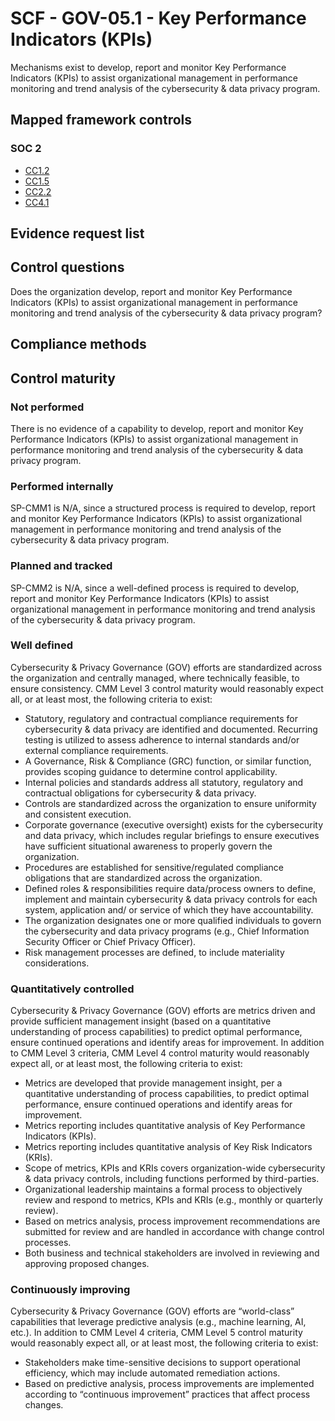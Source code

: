 # SCF - GOV-05.1 - Key Performance Indicators (KPIs)
Mechanisms exist to develop, report and monitor Key Performance Indicators (KPIs) to assist organizational management in performance monitoring and trend analysis of the cybersecurity & data privacy program.
## Mapped framework controls
### SOC 2
- [CC1.2](../soc2/cc12.md)
- [CC1.5](../soc2/cc15.md)
- [CC2.2](../soc2/cc22.md)
- [CC4.1](../soc2/cc41.md)

## Evidence request list


## Control questions
Does the organization develop, report and monitor Key Performance Indicators (KPIs) to assist organizational management in performance monitoring and trend analysis of the cybersecurity & data privacy program?

## Compliance methods


## Control maturity
### Not performed
There is no evidence of a capability to develop, report and monitor Key Performance Indicators (KPIs) to assist organizational management in performance monitoring and trend analysis of the cybersecurity & data privacy program.

### Performed internally
SP-CMM1 is N/A, since a structured process is required to develop, report and monitor Key Performance Indicators (KPIs) to assist organizational management in performance monitoring and trend analysis of the cybersecurity & data privacy program.

### Planned and tracked
SP-CMM2 is N/A, since a well-defined process is required to develop, report and monitor Key Performance Indicators (KPIs) to assist organizational management in performance monitoring and trend analysis of the cybersecurity & data privacy program.

### Well defined
Cybersecurity & Privacy Governance (GOV) efforts are standardized across the organization and centrally managed, where technically feasible, to ensure consistency. CMM Level 3 control maturity would reasonably expect all, or at least most, the following criteria to exist:
- Statutory, regulatory and contractual compliance requirements for cybersecurity & data privacy are identified and documented. Recurring testing is utilized to assess adherence to internal standards and/or external compliance requirements.
- A Governance, Risk & Compliance (GRC) function, or similar function, provides scoping guidance to determine control applicability.
- Internal policies and standards address all statutory, regulatory and contractual obligations for cybersecurity & data privacy.
- Controls are standardized across the organization to ensure uniformity and consistent execution.
- Corporate governance (executive oversight) exists for the cybersecurity and data privacy, which includes regular briefings to ensure executives have sufficient situational awareness to properly govern the organization.
- Procedures are established for sensitive/regulated compliance obligations that are standardized across the organization.
- Defined roles & responsibilities require data/process owners to define, implement and maintain cybersecurity & data privacy controls for each system, application and/ or service of which they have accountability.
- The organization designates one or more qualified individuals to govern the cybersecurity and data privacy programs (e.g., Chief Information Security Officer or Chief Privacy Officer).
- Risk management processes are defined, to include materiality considerations.

### Quantitatively controlled
Cybersecurity & Privacy Governance (GOV) efforts are metrics driven and provide sufficient management insight (based on a quantitative understanding of process capabilities) to predict optimal performance, ensure continued operations and identify areas for improvement. In addition to CMM Level 3 criteria, CMM Level 4 control maturity would reasonably expect all, or at least most, the following criteria to exist:
- Metrics are developed that provide management insight, per a quantitative understanding of process capabilities, to predict optimal performance, ensure continued operations and identify areas for improvement.
- Metrics reporting includes quantitative analysis of Key Performance Indicators (KPIs).
- Metrics reporting includes quantitative analysis of Key Risk Indicators (KRIs).
- Scope of metrics, KPIs and KRIs covers organization-wide cybersecurity & data privacy controls, including functions performed by third-parties.
- Organizational leadership maintains a formal process to objectively review and respond to metrics, KPIs and KRIs (e.g., monthly or quarterly review).
- Based on metrics analysis, process improvement recommendations are submitted for review and are handled in accordance with change control processes.
- Both business and technical stakeholders are involved in reviewing and approving proposed changes.

### Continuously improving
Cybersecurity & Privacy Governance (GOV) efforts are “world-class” capabilities that leverage predictive analysis (e.g., machine learning, AI, etc.). In addition to CMM Level 4 criteria, CMM Level 5 control maturity would reasonably expect all, or at least most, the following criteria to exist:
- Stakeholders make time-sensitive decisions to support operational efficiency, which may include automated remediation actions.
- Based on predictive analysis, process improvements are implemented according to “continuous improvement” practices that affect process changes.
